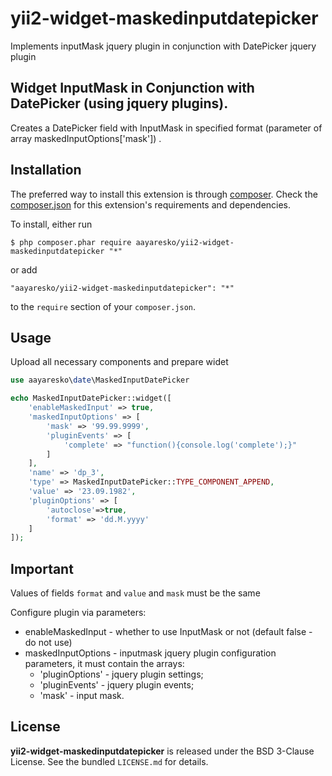 # yii2-widget-maskedinputdatepicker
Implements inputMask jquery plugin in conjunction with DatePicker jquery plugin

## Widget InputMask in Conjunction with DatePicker (using jquery plugins).

Creates a DatePicker field with InputMask in specified format (parameter of array maskedInputOptions['mask']) .

## Installation

The preferred way to install this extension is through [composer](http://getcomposer.org/download/). Check the [composer.json](https://github.com/aayaresko/yii2-widget-maskedinputdatepicker/blob/master/composer.json) for this extension's requirements and dependencies.

To install, either run

```
$ php composer.phar require aayaresko/yii2-widget-maskedinputdatepicker "*"
```

or add

```
"aayaresko/yii2-widget-maskedinputdatepicker": "*"
```

to the ```require``` section of your `composer.json`.

## Usage

Upload all necessary components and prepare widet

```php
use aayaresko\date\MaskedInputDatePicker
```

```php
echo MaskedInputDatePicker::widget([
    'enableMaskedInput' => true,
    'maskedInputOptions' => [
        'mask' => '99.99.9999',
        'pluginEvents' => [
            'complete' => "function(){console.log('complete');}"
        ]
    ],
    'name' => 'dp_3',
    'type' => MaskedInputDatePicker::TYPE_COMPONENT_APPEND,
    'value' => '23.09.1982',
    'pluginOptions' => [
        'autoclose'=>true,
        'format' => 'dd.M.yyyy'
    ]
]);
```

## Important
Values of fields ``format`` and ``value`` and ``mask`` must be the same

Configure plugin via parameters:
* enableMaskedInput - whether to use InputMask or not (default false - do not use)
* maskedInputOptions - inputmask jquery plugin configuration parameters, it must contain the arrays:
    * 'pluginOptions' - jquery plugin settings;
    * 'pluginEvents' - jquery plugin events;
    * 'mask' - input mask.

## License
**yii2-widget-maskedinputdatepicker** is released under the BSD 3-Clause License. See the bundled `LICENSE.md` for details.

